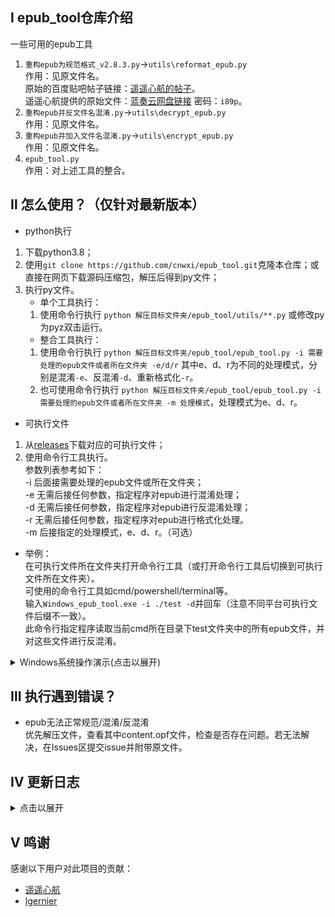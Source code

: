 ## Ⅰ epub_tool仓库介绍<br>
一些可用的epub工具<br>
1. `重构epub为规范格式_v2.8.3.py`->`utils\reformat_epub.py`<br>
作用：见原文件名。<br>
原始的百度贴吧帖子链接：[遥遥心航的帖子](https://jump2.bdimg.com/p/8090221625)。<br>
遥遥心航提供的原始文件：[蓝奏云网盘链接](https://wwb.lanzoub.com/b01k016hg) 密码：`i89p`。<br>
2. `重构epub并反文件名混淆.py`->`utils\decrypt_epub.py`<br>
作用：见原文件名。<br>
3. `重构epub并加入文件名混淆.py`->`utils\encrypt_epub.py`<br>
作用：见原文件名。<br>
4. `epub_tool.py`<br>
作用：对上述工具的整合。<br>

## Ⅱ 怎么使用？（仅针对最新版本）<br>
- python执行<br>
1. 下载python3.8；<br> 
2. 使用`git clone https://github.com/cnwxi/epub_tool.git`克隆本仓库；或直接在网页下载源码压缩包，解压后得到py文件；<br>
3. 执行py文件。
    - 单个工具执行：
    1. 使用命令行执行 `python 解压目标文件夹/epub_tool/utils/**.py` 或修改py为pyz双击运行。<br>
    - 整合工具执行：
    1. 使用命令行执行 `python 解压目标文件夹/epub_tool/epub_tool.py -i 需要处理的epub文件或者所在文件夹 -e/d/r` 其中e、d、r为不同的处理模式，分别是混淆`-e`、反混淆`-d`、重新格式化`-r`。
    2. 也可使用命令行执行 `python 解压目标文件夹/epub_tool/epub_tool.py -i 需要处理的epub文件或者所在文件夹 -m 处理模式`，处理模式为e、d、r。
- 可执行文件<br>
1. 从[releases](https://github.com/cnwxi/epub_tool/releases)下载对应的可执行文件；<br>
2. 使用命令行工具执行。<br>
参数列表参考如下：<br>
\-i  后面接需要处理的epub文件或所在文件夹；<br>
\-e  无需后接任何参数，指定程序对epub进行混淆处理；<br>
\-d  无需后接任何参数，指定程序对epub进行反混淆处理；<br>
\-r  无需后接任何参数，指定程序对epub进行格式化处理。<br>
\-m  后接指定的处理模式，e、d、r。（可选）
- 举例：<br>
在可执行文件所在文件夹打开命令行工具（或打开命令行工具后切换到可执行文件所在文件夹）。<br>
可使用的命令行工具如cmd/powershell/terminal等。<br>
输入`Windows_epub_tool.exe -i ./test -d`并回车（注意不同平台可执行文件后缀不一致）。<br>
此命令行指定程序读取当前cmd所在目录下test文件夹中的所有epub文件，并对这些文件进行反混淆。<br>
<details>
  <summary>Windows系统操作演示(点击以展开)</summary>
  <p>1. 可执行文件已下载至C:\Users\Administrator\Downloads\Programs位置，打开文件管理器，进入对应目录。如图：</p>
  <p align="center"><img src="https://github.com/user-attachments/assets/0cd71e92-714b-4f44-8060-ad5d353ebb7a" width="600"></p>
  <p>2. 在最上方地址输入框输入cmd并回车，则可以直接在此目录下打开cmd。如图：</p>
  <p align="center"><img src="https://github.com/user-attachments/assets/2f23826d-480a-4526-9dbe-f3fb06f5fa35" width="600"></p>
  <p align="center"><img src="https://github.com/user-attachments/assets/8def1166-f7f6-4738-bed8-0b3057e1d81b" width="600"></p>
  <p>3. 输入`Windows_epub_tool.exe -i epub文件路径或所在文件夹路径 -d`（注：此为演示命令行，具体的输入文件/文件夹和执行模式需要你自行指定）。如图：</p>
  <p align="center"><img src="https://github.com/user-attachments/assets/0e1c703f-1c78-4242-9dce-480219805005" width="600"></p>
</details>

## Ⅲ 执行遇到错误？
- epub无法正常规范/混淆/反混淆<br>
优先解压文件，查看其中content.opf文件，检查是否存在问题。若无法解决，在Issues区提交issue并附带原文件。

## Ⅳ 更新日志<br>
<details>
  <summary>点击以展开</summary>
  <p>

### 2024.09.08<br>
为避免有人不会使用命令行工具，更新Windows系统下相关操作的基础流程。<br>
程序允许直接双击执行，后续再输入参数。<br>
对应操作忽略固定后缀跳过文件处理。_encrypt、_decrypt、_reformat<br>
### 2024.08.29<br>
修复混淆ID导致的反混淆不完全。<br>
修复存在异常opf时程序闪退问题。<br>
更新日志记录。<br>
### 2024.08.28<br>
整合代码，使用命令行批量处理epub文件。<br>
支持输入单个epub文件或epub文件所在文件夹，支持子目录遍历。<br>
修改输出路径，现为原epub文件同级路径，通过添加不同后缀`encrypt\decrypt\reformat`区分原文件和处理后文件。<br>
更新README。<br>
### 2024.08.11<br>
更新README。<br>
### 2024.06.19<br>
代码更新，使用相似度计算覆盖opf文件中未混淆的其他文件名情况。<br>
### 2024.06.13<br>
更新yml文件，由[lgernier](https://github.com/lgernierO)提交。<br>
### 2024.06.12<br>
针对cover页面未混淆的情况做更改。<br>
修改自动发布逻辑，修改py文件不触发CI，仅修改yml后触发。修改yml，无需手动执行才执行发布。<br>
### 2024.06.08<br>
CI配置文件更新，由[lgernier](https://github.com/lgernierO)提交。<br>
### 2024.06.07<br>
修改主函数逻辑，防止epub文件不存在导致的程序崩溃，由[lgernier](https://github.com/lgernierO)提交。<br>
加入CI自动构建，由[lgernier](https://github.com/lgernierO)提交。<br>
加入CI自动发布，由[No Response](https://github.com/cnwxi)提交。<br>
### 2024.05.28<br>
修正`重构epub为规范格式_v2.8.3.py`中生成的content.opf文件内容格式，由[lgernier](https://github.com/lgernierO)提交。<br>
### 2024.05.16<br>
更改文件输出路径，由[lgernier](https://github.com/lgernierO)提交。<br>
### 2024.05.09<br>
针对多看~slim文件进行修改，处理html中使用`../`、`./`、`/`开头的链接。<br>
### 2024.04.23<br>
初始化仓库。<br>

  </p>
</details>

## Ⅴ 鸣谢<br>
感谢以下用户对此项目的贡献：
- [遥遥心航](https://tieba.baidu.com/home/main?id=tb.1.7f262ae1.5_dXQ2Jp0F0MH9YJtgM2Ew)
- [lgernier](https://github.com/lgernierO)<br>

